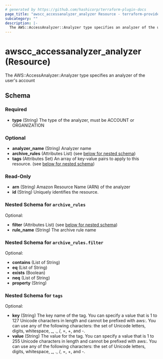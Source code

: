 ```yaml
---
# generated by https://github.com/hashicorp/terraform-plugin-docs
page_title: "awscc_accessanalyzer_analyzer Resource - terraform-provider-awscc"
subcategory: ""
description: |-
  The AWS::AccessAnalyzer::Analyzer type specifies an analyzer of the user's account
---
```


# awscc_accessanalyzer_analyzer (Resource)

The AWS::AccessAnalyzer::Analyzer type specifies an analyzer of the user's account



<!-- schema generated by tfplugindocs -->
## Schema

### Required

- **type** (String) The type of the analyzer, must be ACCOUNT or ORGANIZATION

### Optional

- **analyzer_name** (String) Analyzer name
- **archive_rules** (Attributes List) (see [below for nested schema](#nestedatt--archive_rules))
- **tags** (Attributes Set) An array of key-value pairs to apply to this resource. (see [below for nested schema](#nestedatt--tags))

### Read-Only

- **arn** (String) Amazon Resource Name (ARN) of the analyzer
- **id** (String) Uniquely identifies the resource.

<a id="nestedatt--archive_rules"></a>
### Nested Schema for `archive_rules`

Optional:

- **filter** (Attributes List) (see [below for nested schema](#nestedatt--archive_rules--filter))
- **rule_name** (String) The archive rule name

<a id="nestedatt--archive_rules--filter"></a>
### Nested Schema for `archive_rules.filter`

Optional:

- **contains** (List of String)
- **eq** (List of String)
- **exists** (Boolean)
- **neq** (List of String)
- **property** (String)



<a id="nestedatt--tags"></a>
### Nested Schema for `tags`

Optional:

- **key** (String) The key name of the tag. You can specify a value that is 1 to 127 Unicode characters in length and cannot be prefixed with aws:. You can use any of the following characters: the set of Unicode letters, digits, whitespace, _, ., /, =, +, and -.
- **value** (String) The value for the tag. You can specify a value that is 1 to 255 Unicode characters in length and cannot be prefixed with aws:. You can use any of the following characters: the set of Unicode letters, digits, whitespace, _, ., /, =, +, and -.



